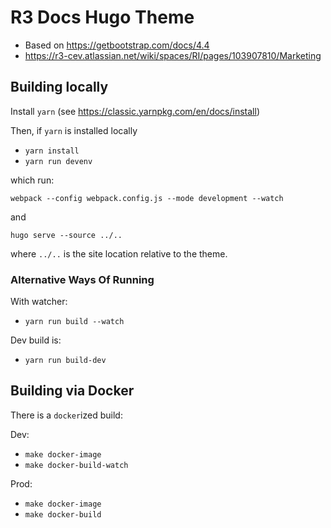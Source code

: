 # R3 Docs Hugo Theme

* Based on https://getbootstrap.com/docs/4.4
* https://r3-cev.atlassian.net/wiki/spaces/RI/pages/103907810/Marketing

## Building locally

Install `yarn` (see https://classic.yarnpkg.com/en/docs/install)

Then, if `yarn` is installed locally

* `yarn install`
* `yarn run devenv`

which run:

```
webpack --config webpack.config.js --mode development --watch
```

and

```
hugo serve --source ../..
```

where `../..` is the site location relative to the theme.

### Alternative Ways Of Running

With watcher:

* `yarn run build --watch`

Dev build is:

* `yarn run build-dev`

## Building via Docker

There is a `docker`ized build:

Dev:

* `make docker-image`
* `make docker-build-watch`

Prod:

* `make docker-image`
* `make docker-build`
